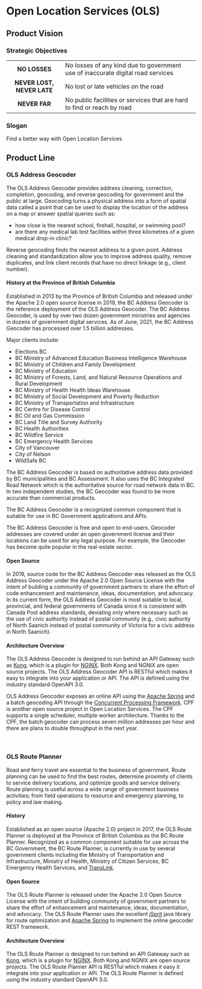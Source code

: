 # Open Location Services (OLS)

## Product Vision

### Strategic Objectives
|||
|:---:|---|
**NO LOSSES**|No losses of any kind due to government use of inaccurate digital road services
**NEVER LOST, NEVER LATE**|No lost or late vehicles on the road
**NEVER FAR**|No public facilities or services that are hard to find or reach by road

### Slogan
Find a better way with Open Location Services

## Product Line

### OLS Address Geocoder

The OLS Address Geocoder provides address cleaning, correction, completion, geocoding, and reverse geocoding for government and the public at large. Geocoding turns a physical address into a form of spatial data called a point that can be used to display the location of the address on a map or answer spatial queries such as:

- how close is the nearest school, firehall, hospital, or swimming pool?
- are there any medical lab test facilities within three kilometres of a given medical drop-in clinic?

Reverse geocoding finds the nearest address to a given point. Address cleaning and standardization allow you to improve address quality, remove duplicates, and link client records that have no direct linkage (e.g., client number).

#### History at the Province of British Columbia

Established in 2013 by the Province of British Columbia and released under the Apache 2.0 open source license in 2019, the BC Address Geocoder is the reference deployment of the OLS Address Geocoder. The BC Address Geocoder, is used by over two dozen government ministries and agencies in dozens of government digital services. As of June, 2021, the BC Address Geocoder has processed over 1.5 billion addresses.

Major clients include:
- Elections BC
- BC Ministry of Advanced Education Business Intelligence Warehouse
- BC Ministry of Children and Family Development
- BC Ministry of Education
- BC Ministry of Forests, Land, and Natural Resource Operations and Rural Development
- BC Ministry of Health Health Ideas Warehouse
- BC Ministry of Social Development and Poverty Reduction
- BC Ministry of Transportation and Infrastructure
- BC Centre for Disease Control
- BC Oil and Gas Commission
- BC Land Title and Survey Authority
- BC Health Authorities
- BC Wildfire Service
- BC Emergency Health Services
- City of Vancouver
- City of Nelson
- WildSafe BC

The BC Address Geocoder is based on authoritative address data provided by BC municipalities and BC Assessment. It also uses the BC Integrated Road Network which is the authoritative source for road network data in BC. In two independent studies, the BC Geocoder was found to be more accurate than commercial products.

The BC Address Geocoder is a recognized common component that is suitable for use in BC Government applications and APIs.

The BC Address Geocoder is free and open to end-users. Geocoder addresses are covered under an open government license and their locations can be used for any legal purpose. For example, the Geocoder has become quite popular in the real-estate sector. 

#### Open Source
In 2019, source code for the BC Address Geocoder was released as the OLS Address Geocoder under the Apache 2.0 Open Source License with the intent of building a community of government partners to share the effort of code enhancement and maintenance, ideas, documentation, and advocacy. In its current form, the OLS Address Geocoder is most suitable to local, provincial, and federal governments of Canada since it is consistent with Canada Post address standards, deviating only where necessary such as the use of civic authority instead of postal community (e.g., civic authority of North Saanich instead of postal community of Victoria for a civic address in North Saanich).

#### Architecture Overview
The OLS Address Geocoder is designed to run behind an API Gateway such as [Kong](https://github.com/Kong/kong), which is a plugin for [NGINX](https://www.nginx.com/). Both Kong and NGNIX are open source projects. The OLS Address Geocoder API is RESTful which makes it easy to integrate into your application or API. The API is defined using the industry standard OpenAPI 3.0.

OLS Address Geocoder exposes an online API using the [Apache Spring](https://spring.io/) and a batch geocoding API through the [Concurrent Processing Framework](https://bcgov.github.io/cpf/). CPF is another open source project in Open Location Services. The CPF supports a single scheduler, multiple worker architecture. Thanks to the CPF, the batch geocoder can process seven million addresses per hour and there are plans to double throughput in the next year.
<br><br><br>


### OLS Route Planner

Road and ferry travel are essential to the business of government. Route planning can be used to find the best routes, determine proximity of clients to service delivery locations, and optimize goods and service delivery. Route planning is useful across a wide range of government business activities; from field operations to resource and emergency planning, to policy and law making.

#### History
Established as an open source (Apache 2.0) project in 2017, the OLS Route Planner is deployed at the Province of British Columbia as the BC Route Planner. Recognized as a common component suitable for use across the BC Government, the BC Route Planner, is currently in use by several government clients including the Ministry of Transportation and Infrastructure, Ministry of Health, Ministry of Citizen Services, BC Emergency Health Services, and [TransLink](https://translink.apps.gov.bc.ca/trp/).

#### Open Source
The OLS Route Planner is released under the Apache 2.0 Open Source License with the intent of building community of government partners to share the effort of enhancement and maintenance, ideas, documentation, and advocacy. The OLS Route Planner uses the excellent [jSprit](https://jsprit.github.io/index.html) java library for route optimization and [Apache Spring](https://spring.io/) to implement the online geocoder REST framework.

#### Architecture Overview
The OLS Route Planner is designed to run behind an API Gateway such as [Kong](https://github.com/Kong/kong), which is a plugin for [NGINX](https://www.nginx.com/). Both Kong and NGNIX are open source projects. The OLS Route Planner API is RESTful which makes it easy it integrate into your application or API. The OLS Route Planner is defined using the industry standard OpenAPI 3.0.
